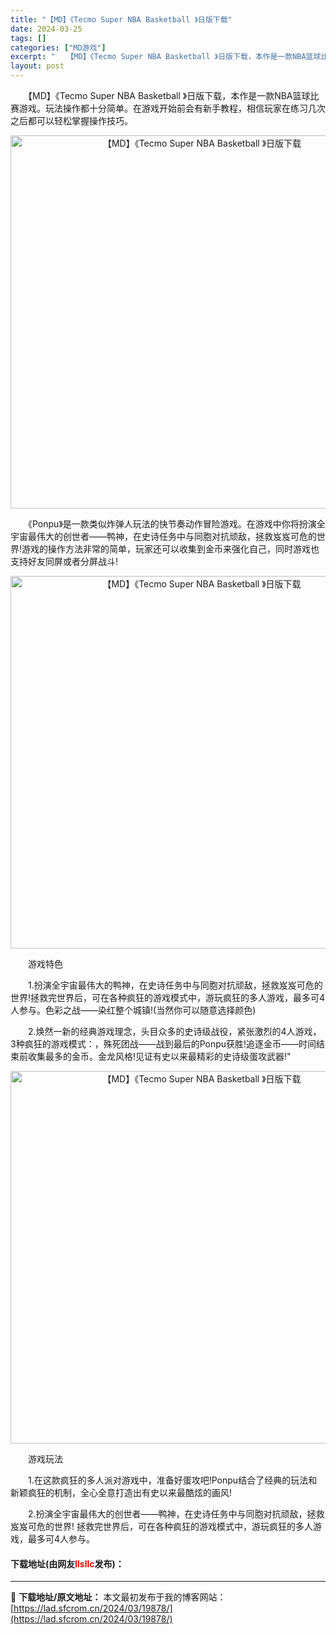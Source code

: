 ```yaml
---
title: "【MD】《Tecmo Super NBA Basketball 》日版下载"
date: 2024-03-25
tags: []
categories: ["MD游戏"]
excerpt: "　　【MD】《Tecmo Super NBA Basketball 》日版下载，本作是一款NBA篮球比赛游戏。玩法操作都十分简单。在游戏开始前会有新手教程，相信玩家在练习几次之后都可以轻松掌握操作技巧。 　　《Ponpu》是一款类似炸弹人玩法的快节奏动作冒险游戏。在游戏中你将扮演全宇宙最伟大的创世者&hellip;"
layout: post
---
```


 <p>　　【MD】《Tecmo Super NBA Basketball 》日版下载，本作是一款NBA篮球比赛游戏。玩法操作都十分简单。在游戏开始前会有新手教程，相信玩家在练习几次之后都可以轻松掌握操作技巧。</p> <p align="center"><img align="" border="0" src="https://lad.sfcrom.cn/wp-content/uploads/2024/03/20240325_6601145d7161a.png" width="597" alt="【MD】《Tecmo Super NBA Basketball 》日版下载" /></p> <p>　　《Ponpu》是一款类似炸弹人玩法的快节奏动作冒险游戏。在游戏中你将扮演全宇宙最伟大的创世者&mdash;&mdash;鸭神，在史诗任务中与同胞对抗顽敌，拯救岌岌可危的世界!游戏的操作方法非常的简单，玩家还可以收集到金币来强化自己，同时游戏也支持好友同屏或者分屏战斗!</p> <p align="center"><img align="" border="0" src="https://lad.sfcrom.cn/wp-content/uploads/2024/03/20240325_6601145ecb9b1.png" width="596" alt="【MD】《Tecmo Super NBA Basketball 》日版下载" /></p> <p>　　游戏特色</p> <p>　　1.扮演全宇宙最伟大的鸭神，在史诗任务中与同胞对抗顽敌，拯救岌岌可危的世界!拯救完世界后，可在各种疯狂的游戏模式中，游玩疯狂的多人游戏，最多可4人参与。色彩之战&mdash;&mdash;染红整个城镇!(当然你可以随意选择颜色)</p> <p>　　2.焕然一新的经典游戏理念，头目众多的史诗级战役，紧张激烈的4人游戏，3种疯狂的游戏模式：，殊死团战&mdash;&mdash;战到最后的Ponpu获胜!追逐金币&mdash;&mdash;时间结束前收集最多的金币。金龙风格!见证有史以来最精彩的史诗级蛋攻武器!&quot;</p> <p align="center"><img align="" border="0" src="https://lad.sfcrom.cn/wp-content/uploads/2024/03/20240325_660114604cfb7.png" width="596" alt="【MD】《Tecmo Super NBA Basketball 》日版下载" /></p> <p>　　游戏玩法</p> <p>　　1.在这款疯狂的多人派对游戏中，准备好蛋攻吧!Ponpu结合了经典的玩法和新颖疯狂的机制，全心全意打造出有史以来最酷炫的画风!</p> <p>　　2.扮演全宇宙最伟大的创世者&mdash;&mdash;鸭神，在史诗任务中与同胞对抗顽敌，拯救岌岌可危的世界! 拯救完世界后，可在各种疯狂的游戏模式中，游玩疯狂的多人游戏，最多可4人参与。</p> <p><h4>下载地址(由网友<font color="red">llsllc</font>发布)：</h4></p> 

---
📖 **下载地址/原文地址：** 本文最初发布于我的博客网站：[https://lad.sfcrom.cn/2024/03/19878/](https://lad.sfcrom.cn/2024/03/19878/)
